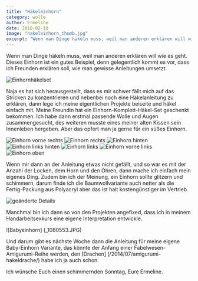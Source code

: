 ```yaml
---
title: "Häkeleinhorn"
category: wolle
author: Ermeline
date: 2018-02-18
image: "hakeleinhorn_thumb.jpg"
excerpt: "Wenn man Dinge häkeln muss, weil man anderen erklären will wie es geht."
---
```

Wenn man Dinge häkeln muss, weil man anderen erklären will wie es geht. Dieses Einhorn ist ein gutes Beispiel, denn gelegentlich kommt es vor, dass ich Freunden erklären soll, wie man gewisse Anleitungen umsetzt. 

![Einhornhäkelset](_1080535.JPG)

Naja es hat sich herausgestellt, dass es mir schwer fällt mich auf das Stricken zu konzentrieren und nebenbei noch eine Häkelanleitung zu erklären, dann lege ich meine eigentlichen Projekte beiseite und häkel einfach mit. Meine Freundin hat ein Einhorn-Komplett-Häkel-Set geschenkt bekommen. Ich habe dann erstmal passende Wolle und Augen zusammengesucht, des weiteren musste eines meiner alten Kissen sein Innenleben hergeben. Aber das opfert man ja gerne für ein süßes Einhorn.

![Einhorn vorne rechts](_1080537.JPG)
![Einhorn rechts](_1080538.JPG)
![Einhorn hinten](_1080539.JPG)
![Einhorn links hinten](_1080540.JPG)
![Einhorn links](_1080541.JPG)
![Einhorn vorne links](_1080537.JPG)
![Einhorn oben](_1080544.JPG)

Wenn mir dann an der Anleitung etwas nicht gefällt, und so war es mit der Anzahl der Locken, dem Horn und den Ohren, dann mache ich einfach mein eigenes Ding. Zudem bin ich der Meinung, ein Einhorn sollte glitzern und schimmern, darum finde ich die Baumwollvariante auch netter als die Fertig-Packung aus Polyacryl aber das ist halt kostengünstiger im Vertrieb.

![geänderte Details](_1080550.JPG)

Manchmal bin ich dann so von den Projekten angefixed, dass ich in meinem Handarbeitsexkurs eine eigene Interpretation entwickle. 

![Babyeinhorn] (_1080553.JPG)

Und darum gibt es nächste Woche dann die Anleitung für meine eigene Baby-Einhorn Variante, das könnte der Anfang einer Fabelwesen-Amigurumi-Reihe werden, den [Drachen] (/2014/07/amigurumi-hakeldrache/) habe ich ja auch schon.

Ich wünsche Euch einen schimmernden Sonntag, Eure Ermeline.
